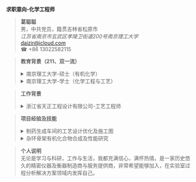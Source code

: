 **求职意向-化学工程师**
>**葛聪聪**\
>男，中共党员，籍贯吉林省松原市<br>*江苏省南京市玄武区孝陵卫街道200号南京理工大学* <br>daizir@icloud.com <br>☎ +86 13022582115

>**教育背景（211、双一流）**
><details> <summary>南京理工大学-硕士（有机化学）</summary>2020-2023：研究有机化合物的合成及性能。在校与同学老师和睦相处，认真完成科研任务，以专业第一名获得学业一等奖学金，专利一篇（在审），第一作者SCI文章一篇（在审）。在实验室负责管理高效液相色谱仪。在校期间担任院研究生会副主席、主席，获得优秀研究生干部称号。</details>
><details> <summary>南京理工大学-学士（化学工程与工艺）</summary>2013-2017：在校与同学老师和睦相处，认真学习与工作，顺利申请校级科研项目资金并负责完成目标催化剂的生产工艺优化。</details>

>**工作背景**
><details> <summary>浙江省天正工程设计有限公司-工艺工程师</summary>2017-2020：以完成整个生产车间的交付为目标，与其他各专业协同，根据国家标准规范完成工程项目的工艺设计及优化，管道设备布置及施工图等。</details>

> **项目经验及技能**
><details> <summary>制药生成车间的工艺设计优化及施工图</summary>   1.对影响整个生产工艺效率的因素进行分析，主要涉及相关模拟仿真软件如Aspen等。<br>  2.实施小试、中试，实践生产工艺并进行规模化生产。<br>  3.生产车间的布置，主要依据国家关于工程项目的相关标准，完成施工图及相关文件材料的编纂。工程制图如AutoCAD，CADworks等。</details>
><details> <summary>杂环骨架有机化合物合成及性能研究</summary>  1.对相关研究进行调研，确定研究对象，主要是相关数据库的检索及筛选。<br>  2.目标化合物合成、分离、提纯、检测（HPLC、 GC）、优化，主要是实施实验计划，并对实验结果分析及总结。<br>  3.结构分析及性能测试，主要相关波谱解析如IR、NMR、XRD等，性能测试包括密度、热性能、BAM感度等。</details>

> **个人说明** <br>
无论是学习与科研，工作与生活，我都充满信心，满怀热情。是一家历史悠久的精密仪器及衡器制造商与服务提供商，非常希望能够加入，在实验室过程分析解决方案领域内发挥自己。


